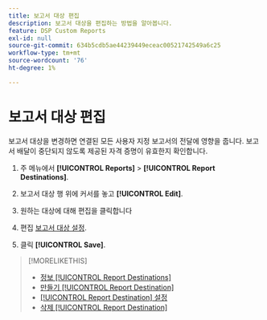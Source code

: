 ```yaml
---
title: 보고서 대상 편집
description: 보고서 대상을 편집하는 방법을 알아봅니다.
feature: DSP Custom Reports
exl-id: null
source-git-commit: 634b5cdb5ae44239449eceac00521742549a6c25
workflow-type: tm+mt
source-wordcount: '76'
ht-degree: 1%

---
```



# 보고서 대상 편집

보고서 대상을 변경하면 연결된 모든 사용자 지정 보고서의 전달에 영향을 줍니다. 보고서 배달이 중단되지 않도록 제공된 자격 증명이 유효한지 확인합니다.

1. 주 메뉴에서 **[!UICONTROL Reports]** > **[!UICONTROL Report Destinations]**.

1. 보고서 대상 행 위에 커서를 놓고 **[!UICONTROL Edit]**.

1. 원하는 대상에 대해 편집을 클릭합니다

1. 편집 [보고서 대상 설정](/help/dsp/reports/report-destinations/report-destination-settings.md).

1. 클릭 **[!UICONTROL Save]**.

>[!MORELIKETHIS]
>
>* [정보 [!UICONTROL Report Destinations]](/help/dsp/reports/report-destinations/report-destination-about.md)
>* [만들기 [!UICONTROL Report Destination]](/help/dsp/reports/report-destinations/report-destination-create.md)
>* [[!UICONTROL Report Destination] 설정](/help/dsp/reports/report-destinations/report-destination-settings.md)
>* [삭제 [!UICONTROL Report Destination]](/help/dsp/reports/report-destinations/report-destination-delete.md)

